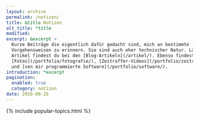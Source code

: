 ```yaml
---
layout: archive
permalink: /notizen/
title: &title Notizen
alt_title: *title
modified:
excerpt: &excerpt >
  Kurze Beiträge die eigentlich dafür gedacht sind, mich an bestimmte
  Vorgehensweisen zu erinnern. Sie sind auch eher technischer Natur. Längere
  Artikel findest du bei den [Blog-Artikeln](/artikel/). Ebenso findest du hier
  [Fotos](/portfolio/fotografie/), [Zeitraffer-Videos](/portfolio/zeitraffer/)
  und [von mir programmierte Software](/portfolio/software/).
introduction: *excerpt
pagination: 
  enabled: true
  category: notizen
date: 2016-08-26
---
```


{% include popular-topics.html %}
